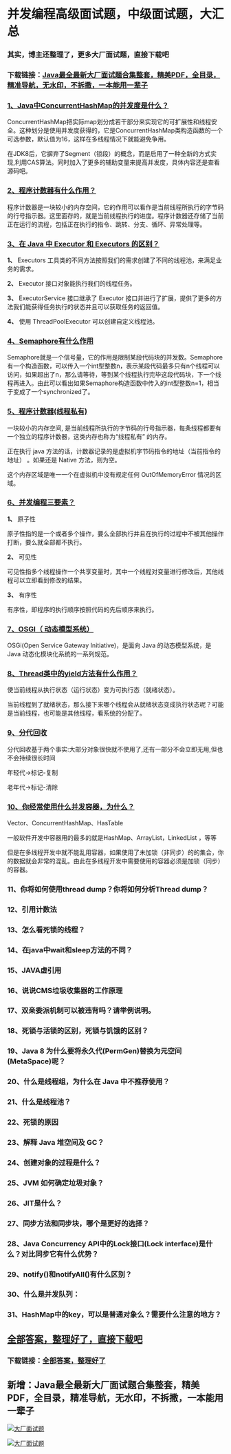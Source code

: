 # 并发编程高级面试题，中级面试题，大汇总

### 其实，博主还整理了，更多大厂面试题，直接下载吧

### 下载链接：[Java最全最新大厂面试题合集整套，精美PDF，全目录，精准导航，无水印，不拆撒，一本能用一辈子](https://github.com/liantengda/JavaEngineerBooks/blob/master/docs/index.md)



### [1、Java中ConcurrentHashMap的并发度是什么？](https://github.com/liantengda/JavaEngineerBooks/blob/master/docs/并发编程/并发编程高级面试题，中级面试题，大汇总.md#1java中concurrenthashmap的并发度是什么)  


ConcurrentHashMap把实际map划分成若干部分来实现它的可扩展性和线程安全。这种划分是使用并发度获得的，它是ConcurrentHashMap类构造函数的一个可选参数，默认值为16，这样在多线程情况下就能避免争用。

在JDK8后，它摒弃了Segment（锁段）的概念，而是启用了一种全新的方式实现,利用CAS算法。同时加入了更多的辅助变量来提高并发度，具体内容还是查看源码吧。


### [2、程序计数器有什么作用？](https://github.com/liantengda/JavaEngineerBooks/blob/master/docs/并发编程/并发编程高级面试题，中级面试题，大汇总.md#2程序计数器有什么作用)  


程序计数器是一块较小的内存空间，它的作用可以看作是当前线程所执行的字节码的行号指示器。这里面存的，就是当前线程执行的进度。程序计数器还存储了当前正在运行的流程，包括正在执行的指令、跳转、分支、循环、异常处理等。


### [3、在 Java 中 Executor 和 Executors 的区别？](https://github.com/liantengda/JavaEngineerBooks/blob/master/docs/并发编程/并发编程高级面试题，中级面试题，大汇总.md#3在-java-中-executor-和-executors-的区别)  


**1、** Executors 工具类的不同方法按照我们的需求创建了不同的线程池，来满足业务的需求。

**2、** Executor 接口对象能执行我们的线程任务。

**3、** ExecutorService 接口继承了 Executor 接口并进行了扩展，提供了更多的方法我们能获得任务执行的状态并且可以获取任务的返回值。

**4、** 使用 ThreadPoolExecutor 可以创建自定义线程池。


### [4、Semaphore有什么作用](https://github.com/liantengda/JavaEngineerBooks/blob/master/docs/并发编程/并发编程高级面试题，中级面试题，大汇总.md#4semaphore有什么作用)  


Semaphore就是一个信号量，它的作用是限制某段代码块的并发数。Semaphore有一个构造函数，可以传入一个int型整数n，表示某段代码最多只有n个线程可以访问，如果超出了n，那么请等待，等到某个线程执行完毕这段代码块，下一个线程再进入。由此可以看出如果Semaphore构造函数中传入的int型整数n=1，相当于变成了一个synchronized了。


### [5、程序计数器(线程私有)](https://github.com/liantengda/JavaEngineerBooks/blob/master/docs/并发编程/并发编程高级面试题，中级面试题，大汇总.md#5程序计数器线程私有)  


一块较小的内存空间, 是当前线程所执行的字节码的行号指示器，每条线程都要有一个独立的程序计数器，这类内存也称为“线程私有” 的内存。

正在执行 java 方法的话，计数器记录的是虚拟机字节码指令的地址（当前指令的地址） 。如果还是 Native 方法，则为空。

这个内存区域是唯一一个在虚拟机中没有规定任何 OutOfMemoryError 情况的区域。


### [6、并发编程三要素？](https://github.com/liantengda/JavaEngineerBooks/blob/master/docs/并发编程/并发编程高级面试题，中级面试题，大汇总.md#6并发编程三要素)  


**1、** 原子性

原子性指的是一个或者多个操作，要么全部执行并且在执行的过程中不被其他操作打断，要么就全部都不执行。

**2、** 可见性

可见性指多个线程操作一个共享变量时，其中一个线程对变量进行修改后，其他线程可以立即看到修改的结果。

**3、** 有序性

有序性，即程序的执行顺序按照代码的先后顺序来执行。


### [7、OSGI（ 动态模型系统）](https://github.com/liantengda/JavaEngineerBooks/blob/master/docs/并发编程/并发编程高级面试题，中级面试题，大汇总.md#7osgi-动态模型系统)  


OSGi(Open Service Gateway Initiative)，是面向 Java 的动态模型系统，是 Java 动态化模块化系统的一系列规范。


### [8、Thread类中的yield方法有什么作用？](https://github.com/liantengda/JavaEngineerBooks/blob/master/docs/并发编程/并发编程高级面试题，中级面试题，大汇总.md#8thread类中的yield方法有什么作用)  


使当前线程从执行状态（运行状态）变为可执行态（就绪状态）。

当前线程到了就绪状态，那么接下来哪个线程会从就绪状态变成执行状态呢？可能是当前线程，也可能是其他线程，看系统的分配了。


### [9、分代回收](https://github.com/liantengda/JavaEngineerBooks/blob/master/docs/并发编程/并发编程高级面试题，中级面试题，大汇总.md#9分代回收)  


分代回收基于两个事实:大部分对象很快就不使用了,还有一部分不会立即无用,但也不会持续很长时间

年轻代->标记-复制

老年代->标记-清除


### [10、你经常使用什么并发容器，为什么？](https://github.com/liantengda/JavaEngineerBooks/blob/master/docs/并发编程/并发编程高级面试题，中级面试题，大汇总.md#10你经常使用什么并发容器为什么)  


Vector、ConcurrentHashMap、HasTable

一般软件开发中容器用的最多的就是HashMap、ArrayList，LinkedList ，等等

但是在多线程开发中就不能乱用容器，如果使用了未加锁（非同步）的的集合，你的数据就会非常的混乱。由此在多线程开发中需要使用的容器必须是加锁（同步）的容器。


### 11、你将如何使用thread dump？你将如何分析Thread dump？
### 12、引用计数法
### 13、怎么看死锁的线程？
### 14、在java中wait和sleep方法的不同？
### 15、JAVA虚引用
### 16、说说CMS垃圾收集器的工作原理
### 17、双亲委派机制可以被违背吗？请举例说明。
### 18、死锁与活锁的区别，死锁与饥饿的区别？
### 19、Java 8 为什么要将永久代(PermGen)替换为元空间(MetaSpace)呢？
### 20、什么是线程组，为什么在 Java 中不推荐使用？
### 21、什么是线程池？
### 22、死锁的原因
### 23、解释 Java 堆空间及 GC？
### 24、创建对象的过程是什么？
### 25、JVM 如何确定垃圾对象？
### 26、JIT是什么？
### 27、同步方法和同步块，哪个是更好的选择？
### 28、Java Concurrency API中的Lock接口(Lock interface)是什么？对比同步它有什么优势？
### 29、notify()和notifyAll()有什么区别？
### 30、什么是并发队列：
### 31、HashMap中的key，可以是普通对象么？需要什么注意的地方？




## [全部答案，整理好了，直接下载吧](https://github.com/liantengda/JavaEngineerBooks/blob/master/docs/daan.md)

### 下载链接：[全部答案，整理好了](https://github.com/liantengda/JavaEngineerBooks/blob/master/docs/daan.md)




## 新增：Java最全最新大厂面试题合集整套，精美PDF，全目录，精准导航，无水印，不拆撒，一本能用一辈子

[![大厂面试题](http://shasengbufa.com/1.jpg "叶子创业记")](http://shasengbufa.com/wechat.jpg "叶子创业记")

[![大厂面试题](http://shasengbufa.com/wechat.jpg "叶子创业记")](http://shasengbufa.com/wechat.jpg "叶子创业记")
